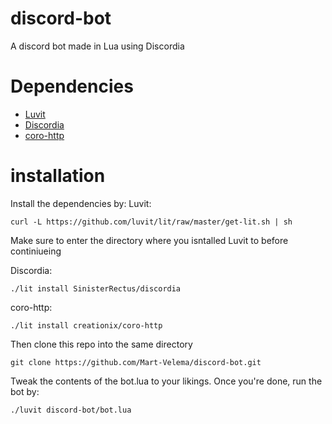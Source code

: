 # discord-bot
A discord bot made in Lua using Discordia

# Dependencies
- [Luvit](https://luvit.io/install.html)
- [Discordia](https://github.com/SinisterRectus/Discordia)
- [coro-http](https://bilal2453.github.io/coro-docs/docs/coro-http.html)


# installation
Install the dependencies by:
Luvit:
```
curl -L https://github.com/luvit/lit/raw/master/get-lit.sh | sh
```
Make sure to enter the directory where you isntalled Luvit to before continiueing

Discordia:
```
./lit install SinisterRectus/discordia
```
coro-http:
```
./lit install creationix/coro-http
```

Then clone this repo into the same directory
```
git clone https://github.com/Mart-Velema/discord-bot.git
```

Tweak the contents of the bot.lua to your likings. Once you're done, run the bot by:
```
./luvit discord-bot/bot.lua
```
